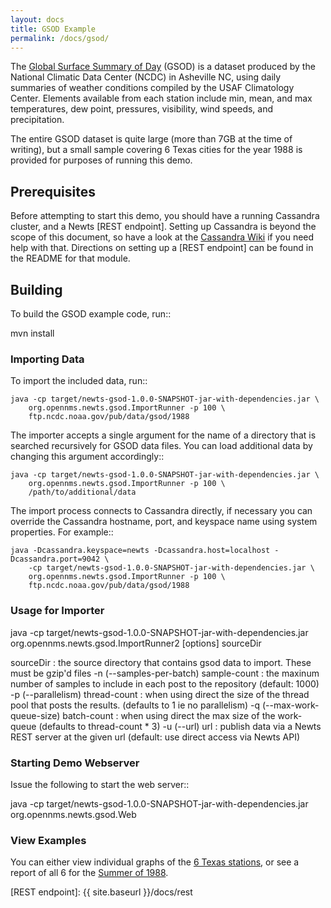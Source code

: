 ```yaml
---
layout: docs
title: GSOD Example
permalink: /docs/gsod/
---
```


The [Global Surface Summary of Day] (GSOD) is a dataset produced by the
National Climatic Data Center (NCDC) in Asheville NC, using daily summaries
of weather conditions compiled by the USAF Climatology Center.  Elements
available from each station include min, mean, and max temperatures, dew
point, pressures, visibility, wind speeds, and precipitation.

The entire GSOD dataset is quite large (more than 7GB at the time of
writing), but a small sample covering 6 Texas cities for the year 1988 is
provided for purposes of running this demo.

Prerequisites
-------------

Before attempting to start this demo, you should have a running Cassandra
cluster, and a Newts [REST endpoint].  Setting up Cassandra is beyond the
scope of this document, so have a look at the [Cassandra Wiki] if you need
help with that.  Directions on setting up a [REST endpoint] can be found
in the README for that module.

Building
--------

To build the GSOD example code, run::

   mvn install

### Importing Data

To import the included data, run::

	java -cp target/newts-gsod-1.0.0-SNAPSHOT-jar-with-dependencies.jar \
		org.opennms.newts.gsod.ImportRunner -p 100 \
		ftp.ncdc.noaa.gov/pub/data/gsod/1988

The importer accepts a single argument for the name of a directory that is
searched recursively for GSOD data files.  You can load additional data by
changing this argument accordingly::

	java -cp target/newts-gsod-1.0.0-SNAPSHOT-jar-with-dependencies.jar \
		org.opennms.newts.gsod.ImportRunner -p 100 \
		/path/to/additional/data

The import process connects to Cassandra directly, if necessary you can
override the Cassandra hostname, port, and keyspace name using system
properties.  For example::

	java -Dcassandra.keyspace=newts -Dcassandra.host=localhost -Dcassandra.port=9042 \
		-cp target/newts-gsod-1.0.0-SNAPSHOT-jar-with-dependencies.jar \
		org.opennms.newts.gsod.ImportRunner -p 100 \
		ftp.ncdc.noaa.gov/pub/data/gsod/1988

### Usage for Importer

java -cp target/newts-gsod-1.0.0-SNAPSHOT-jar-with-dependencies.jar org.opennms.newts.gsod.ImportRunner2 [options] sourceDir

 sourceDir                              : the source directory that contains
                                          gsod data to import. These must be
                                          gzip'd files
 -n (--samples-per-batch) sample-count  : the maxinum number of samples to
                                          include in each post to the repository
                                          (default: 1000)
 -p (--parallelism) thread-count        : when using direct the size of the
                                          thread pool that posts the results.
                                          (defaults to 1 ie no parallelism)
 -q (--max-work-queue-size) batch-count : when using direct the max size of the
                                          work-queue (defaults to thread-count
                                          * 3)
 -u (--url) url                         : publish data via a Newts REST server
                                          at the given url (default: use direct
                                          access via Newts API)


### Starting Demo Webserver

Issue the following to start the web server::

   java -cp target/newts-gsod-1.0.0-SNAPSHOT-jar-with-dependencies.jar org.opennms.newts.gsod.Web

### View Examples

You can either view individual graphs of the [6 Texas stations], or see a
report of all 6 for the [Summer of 1988].


[Global Surface Summary of Day]: https://gis.ncdc.noaa.gov/geoportal/catalog/search/resource/details.page?id=gov.noaa.ncdc:C00516

[REST endpoint]: {{ site.baseurl }}/docs/rest

[6 Texas stations]: http://localhost:4567/stations

[Summer of 1988]: http://localhost:4567/summer88

[Cassandra Wiki]: https://wiki.apache.org/cassandra/GettingStarted
